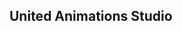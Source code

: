 ## United Animations Studio
<div itemscope itemtype="https://schema.org/VideoObject"><meta itemprop="uploadDate" content="Fri Mar 11 2022 17:16:00 GMT-0400 (Atlantic Standard Time)"/><meta itemprop="name" content="Season 2 Episode 8"/><meta itemprop="duration" content="P0Y0M0DT0H23M39S" /><meta itemprop="thumbnailUrl" content="https://content.jwplatform.com/thumbs/40S0taUD-960.jpg"/><meta itemprop="contentUrl" content="https://content.jwplatform.com/videos/40S0taUD-awiNFhtr.mp4"/><script src="https://cdn.jwplayer.com/players/40S0taUD-vIw7aT7F.js"></script></div>
<div itemscope itemtype="https://schema.org/VideoObject"><meta itemprop="uploadDate" content="Fri Mar 11 2022 20:11:00 GMT-0400 (Atlantic Standard Time)"/><meta itemprop="name" content="Spiderman no way home 2022"/><meta itemprop="duration" content="P0Y0M0DT2H28M9S" /><meta itemprop="thumbnailUrl" content="https://content.jwplatform.com/thumbs/xCxh0kZz-960.jpg"/><meta itemprop="contentUrl" content="https://content.jwplatform.com/videos/xCxh0kZz-awiNFhtr.mp4"/><script src="https://cdn.jwplayer.com/players/xCxh0kZz-vIw7aT7F.js"></script></div>
